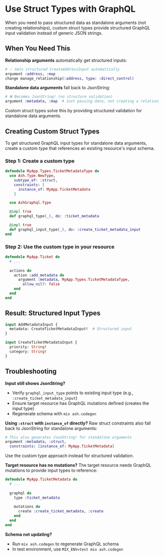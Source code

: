 # Use Struct Types with GraphQL

When you need to pass structured data as standalone arguments (not creating relationships), custom struct types provide structured GraphQL input validation instead of generic JSON strings.

## When You Need This

**Relationship arguments** automatically get structured inputs:
```elixir
# ✅ Gets structured CreateAddressInput automatically
argument :address, :map
change manage_relationship(:address, type: :direct_control)
```

**Standalone data arguments** fall back to JsonString:
```elixir
# ❌ Becomes JsonString! (no structure validation)
argument :metadata, :map  # Just passing data, not creating a relationship
```

Custom struct types solve this by providing structured validation for standalone data arguments.

## Creating Custom Struct Types

To get structured GraphQL input types for standalone data arguments, create a custom type that references an existing resource's input schema.

### Step 1: Create a custom type

```elixir
defmodule MyApp.Types.TicketMetadataType do
  use Ash.Type.NewType,
    subtype_of: :struct,
    constraints: [
      instance_of: MyApp.TicketMetadata
    ]

  use AshGraphql.Type

  @impl true
  def graphql_type(_), do: :ticket_metadata

  @impl true
  def graphql_input_type(_), do: :create_ticket_metadata_input
end
```

### Step 2: Use the custom type in your resource

```elixir
defmodule MyApp.Ticket do
  # ...
  
  actions do
    action :add_metadata do
      argument :metadata, MyApp.Types.TicketMetadataType,
        allow_nil?: false
    end
  end
end
```

## Result: Structured Input Types

```graphql
input AddMetadataInput {
  metadata: CreateTicketMetadataInput!  # Structured input
}

input CreateTicketMetadataInput {
  priority: String!
  category: String!
}
```

## Troubleshooting

**Input still shows JsonString?**
- Verify `graphql_input_type` points to existing input type (e.g., `:create_ticket_metadata_input`)
- Ensure target resource has GraphQL mutations defined (creates the input type)
- Regenerate schema with `mix ash.codegen`

**Using `:struct` with `instance_of` directly?**
Raw struct constraints also fall back to JsonString for standalone arguments:

```elixir
# This also generates JsonString! for standalone arguments
argument :metadata, :struct,
  constraints: [instance_of: MyApp.TicketMetadata]
```

Use the custom type approach instead for structured validation.

**Target resource has no mutations?**
The target resource needs GraphQL mutations to provide input types to reference:

```elixir
defmodule MyApp.TicketMetadata do
  # ...
  
  graphql do
    type :ticket_metadata
    
    mutations do
      create :create_ticket_metadata, :create
    end
  end
end
```

**Schema not updating?**
- Run `mix ash.codegen` to regenerate GraphQL schema
- In test environment, use `MIX_ENV=test mix ash.codegen`